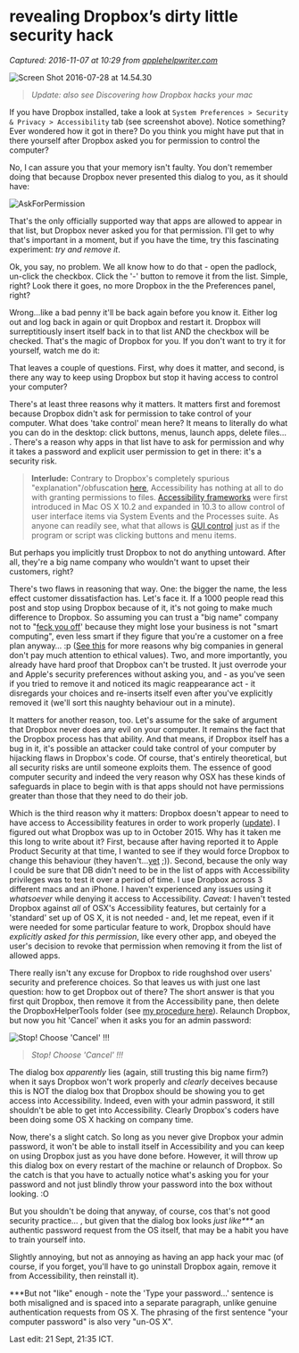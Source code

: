 # revealing Dropbox’s dirty little security hack

_Captured: 2016-11-07 at 10:29 from [applehelpwriter.com](http://applehelpwriter.com/2016/07/28/revealing-dropboxs-dirty-little-security-hack/)_

![Screen Shot 2016-07-28 at 14.54.30](https://applehelpwriter.files.wordpress.com/2016/07/screen-shot-2016-07-28-at-14-54-30.png?w=604&h=506)

> _Update: also see Discovering how Dropbox hacks your mac_

If you have Dropbox installed, take a look at `System Preferences > Security & Privacy > Accessibility` tab (see screenshot above). Notice something? Ever wondered how it got in there? Do you think you might have put that in there yourself after Dropbox asked you for permission to control the computer?

No, I can assure you that your memory isn't faulty. You don't remember doing that because Dropbox never presented this dialog to you, as it should have:

![AskForPermission](https://applehelpwriter.files.wordpress.com/2016/07/askforpermission.png?w=604&h=303)

That's the only officially supported way that apps are allowed to appear in that list, but Dropbox never asked you for that permission. I'll get to why that's important in a moment, but if you have the time, try this fascinating experiment: _try and remove it_.

Ok, you say, no problem. We all know how to do that - open the padlock, un-click the checkbox. Click the '-' button to remove it from the list. Simple, right? Look there it goes, no more Dropbox in the the Preferences panel, right?

Wrong…like a bad penny it'll be back again before you know it. Either log out and log back in again or quit Dropbox and restart it. Dropbox will surreptitiously insert itself back in to that list AND the checkbox will be checked. That's the magic of Dropbox for you. If you don't want to try it for yourself, watch me do it:

That leaves a couple of questions. First, why does it matter, and second, is there any way to keep using Dropbox but stop it having access to control your computer?

There's at least three reasons why it matters. It matters first and foremost because Dropbox didn't ask for permission to take control of your computer. What does 'take control' mean here? It means to literally do what you can do in the desktop: click buttons, menus, launch apps, delete files… . There's a reason why apps in that list have to ask for permission and why it takes a password and explicit user permission to get in there: it's a security risk.

> **Interlude:** Contrary to Dropbox's completely spurious "explanation"/obfuscation [here](https://www.dropboxforum.com/hc/en-us/community/posts/204505875-MacOS-X-Security-Is-it-normal-to-allow-Dropbox-app-to-control-your-computer-), Accessibility has nothing at all to do with granting permissions to files. [Accessibility frameworks](https://developer.apple.com/library/mac/documentation/Accessibility/Conceptual/AccessibilityMacOSX/index.html#//apple_ref/doc/uid/TP40001078-CH254-SW1) were first introduced in Mac OS X 10.2 and expanded in 10.3 to allow control of user interface items via System Events and the Processes suite. As anyone can readily see, what that allows is [GUI control](http://www.macosxautomation.com/applescript/uiscripting/index.html) just as if the program or script was clicking buttons and menu items.

But perhaps you implicitly trust Dropbox to not do anything untoward. After all, they're a big name company who wouldn't want to upset their customers, right?

There's two flaws in reasoning that way. One: the bigger the name, the less effect customer dissatisfaction has. Let's face it. If a 1000 people read this post and stop using Dropbox because of it, it's not going to make much difference to Dropbox. So assuming you can trust a "big name" company not to "[feck you off](https://www.youtube.com/watch?v=eNwcXtWFWic)' because they might lose your business is not "smart computing", even less smart if they figure that you're a customer on a free plan anyway… :p ([See this](http://arstechnica.com/security/2016/07/dark-patterns-are-designed-to-trick-you-and-theyre-all-over-the-web/) for more reasons why big companies in general don't pay much attention to ethical values). Two, and more importantly, you already have hard proof that Dropbox can't be trusted. It just overrode your and Apple's security preferences without asking you, and - as you've seen if you tried to remove it and noticed its magic reappearance act - it disregards your choices and re-inserts itself even after you've explicitly removed it (we'll sort this naughty behaviour out in a minute).

It matters for another reason, too. Let's assume for the sake of argument that Dropbox never does any evil on your computer. It remains the fact that the Dropbox process has that ability. And that means, if Dropbox itself has a bug in it, it's possible an attacker could take control of your computer by hijacking flaws in Dropbox's code. Of course, that's entirely theoretical, but all security risks are until someone exploits them. The essence of good computer security and indeed the very reason why OSX has these kinds of safeguards in place to begin with is that apps should not have permissions greater than those that they need to do their job.

Which is the third reason why it matters: Dropbox doesn't appear to need to have access to Accessibility features in order to work properly ([update](http://applehelpwriter.com/2016/08/29/discovering-how-dropbox-hacks-your-mac/#comment-27468)). I figured out what Dropbox was up to in October 2015. Why has it taken me this long to write about it? First, because after having reported it to Apple Product Security at that time, I wanted to see if they would force Dropbox to change this behaviour (they haven't…[yet](http://www.apple.com/macos/sierra/) ;)). Second, because the only way I could be sure that DB didn't need to be in the list of apps with Accessibility privileges was to test it over a period of time. I use Dropbox across 3 different macs and an iPhone. I haven't experienced any issues using it _whatsoever_ while denying it access to Accessibility. _Caveat:_ I haven't tested Dropbox against _all_ of OSX's Accessibility features, but certainly for a 'standard' set up of OS X, it is not needed - and, let me repeat, even if it were needed for some particular feature to work, Dropbox should have _explicitly asked for this permission_, like every other app, and obeyed the user's decision to revoke that permission when removing it from the list of allowed apps.

There really isn't any excuse for Dropbox to ride roughshod over users' security and preference choices. So that leaves us with just one last question: how to get Dropbox out of there? The short answer is that you first quit Dropbox, then remove it from the Accessibility pane, then delete the DropboxHelperTools folder (see [my procedure here](http://applehelpwriter.com/2016/07/28/revealing-dropboxs-dirty-little-security-hack/#comment-27348)). Relaunch Dropbox, but now you hit 'Cancel' when it asks you for an admin password:

![Stop! Choose 'Cancel' !!!](https://applehelpwriter.files.wordpress.com/2016/07/dropbox-asks.png?w=604)

> _Stop! Choose 'Cancel' !!!_

The dialog box _apparently_ lies (again, still trusting this big name firm?) when it says Dropbox won't work properly and _clearly_ deceives because this is NOT the dialog box that Dropbox should be showing you to get access into Accessibility. Indeed, even with your admin password, it still shouldn't be able to get into Accessibility. Clearly Dropbox's coders have been doing some OS X hacking on company time.

Now, there's a slight catch. So long as you never give Dropbox your admin password, it won't be able to install itself in Accessibility and you can keep on using Dropbox just as you have done before. However, it will throw up this dialog box on every restart of the machine or relaunch of Dropbox. So the catch is that you have to actually notice what's asking you for your password and not just blindly throw your password into the box without looking. :O

But you shouldn't be doing that anyway, of course, cos that's not good security practice… , but given that the dialog box looks _just like***_ an authentic password request from the OS itself, that may be a habit you have to train yourself into.

Slightly annoying, but not as annoying as having an app hack your mac (of course, if you forget, you'll have to go uninstall Dropbox again, remove it from Accessibility, then reinstall it).

***But not "like" enough - note the 'Type your password…' sentence is both misaligned and is spaced into a separate paragraph, unlike genuine authentication requests from OS X. The phrasing of the first sentence "your computer password" is also very "un-OS X".

Last edit: 21 Sept, 21:35 ICT.
